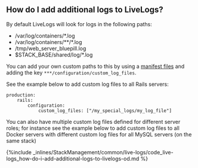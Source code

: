 <!-- usedin: [ _legacy_docker/stack-management/live-logs.md, _maestro/stack-management/live-logs.md, _node/stack-management/live-logs.md, _rails/stack-management/live-logs.md] -->


## How do I add additional logs to LiveLogs?

By default LiveLogs will look for logs in the following paths: 

*   /var/log/containers/*.log
*   /var/log/containers/**/*.log
*   /tmp/web_server_bluepill.log
*   $STACK_BASE/shared/log/*.log

You can add your own custom paths to this by using a [manifest files](/building-your-stack/building-your-manifest-file) and adding the key `***/configuration/custom_log_files`. 

See the example below to add custom log files to all Rails servers: 


```
production:    
    rails:
        configuration:
            custom_log_files: ["/my_special_logs/my_log_file"]  
```


You can also have multiple custom log files defined for different server roles; for instance see the example below to add custom log files to all Docker servers with different custom log files for all MySQL servers (on the same stack)



{%include _inlines/StackManagement/common/live-logs/code_live-logs_how-do-i-add-additional-logs-to-livelogs-od.md %}







